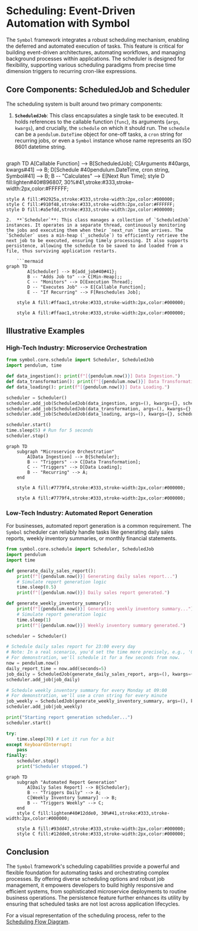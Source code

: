 # Scheduling: Event-Driven Automation with Symbol

The `Symbol` framework integrates a robust scheduling mechanism, enabling the deferred and automated execution of tasks. This feature is critical for building event-driven architectures, automating workflows, and managing background processes within applications. The scheduler is designed for flexibility, supporting various scheduling paradigms from precise time dimension triggers to recurring cron-like expressions.

## Core Components: ScheduledJob and Scheduler

The scheduling system is built around two primary components:

1.  **`ScheduledJob`**: This class encapsulates a single task to be executed. It holds references to the callable function (`func`), its arguments (`args`, `kwargs`), and crucially, the `schedule` on which it should run. The `schedule` can be a `pendulum.DateTime` object for one-off tasks, a `cron` string for recurring jobs, or even a `Symbol` instance whose name represents an ISO 8601 datetime string.

    ```mermaid
graph TD
        A[Callable Function] --> B[ScheduledJob];
        C[Arguments #40args, kwargs#41] --> B;
        D[Schedule #40pendulum.DateTime, cron string, Symbol#41] --> B;
        B -- "Calculates" --> E[Next Run Time];
    style D fill:lighten#40#896807, 30%#41,stroke:#333,stroke-width:2px,color:#FFFFFF;

    style A fill:#92925a,stroke:#333,stroke-width:2px,color:#000000;
    style C fill:#910f48,stroke:#333,stroke-width:2px,color:#FFFFFF;
    style D fill:#a5efdd,stroke:#333,stroke-width:2px,color:#000000;
```
2.  **`Scheduler`**: This class manages a collection of `ScheduledJob` instances. It operates in a separate thread, continuously monitoring the jobs and executing them when their `next_run` time arrives. The `Scheduler` uses a min-heap (`_schedule`) to efficiently retrieve the next job to be executed, ensuring timely processing. It also supports persistence, allowing the schedule to be saved to and loaded from a file, thus surviving application restarts.

    ```mermaid
graph TD
        A[Scheduler] --> B{add_job#40#41};
        B -- "Adds Job to" --> C[Min-Heap];;
        C -- "Monitors" --> D[Execution Thread];
        D -- "Executes Job" --> E[Callable Function];
        E -- "If Recurring" --> F[Reschedules Job];

    style A fill:#ffaac1,stroke:#333,stroke-width:2px,color:#000000;

    style A fill:#ffaac1,stroke:#333,stroke-width:2px,color:#000000;
```
## Illustrative Examples

### High-Tech Industry: Microservice Orchestration
```python
from symbol.core.schedule import Scheduler, ScheduledJob
import pendulum, time

def data_ingestion(): print(f"[{pendulum.now()}] Data Ingestion.")
def data_transformation(): print(f"[{pendulum.now()}] Data Transformation.")
def data_loading(): print(f"[{pendulum.now()}] Data Loading.")

scheduler = Scheduler()
scheduler.add_job(ScheduledJob(data_ingestion, args=(), kwargs={}, schedule="* * * * *"))
scheduler.add_job(ScheduledJob(data_transformation, args=(), kwargs={}, schedule=pendulum.now().add(seconds=10)))
scheduler.add_job(ScheduledJob(data_loading, args=(), kwargs={}, schedule=pendulum.now().add(seconds=20)))

scheduler.start()
time.sleep(5) # Run for 5 seconds
scheduler.stop()
```

```mermaid
graph TD
    subgraph "Microservice Orchestration"
        A[Data Ingestion] --> B{Scheduler};
        B -- "Triggers" --> C[Data Transformation];
        C -- "Triggers" --> D[Data Loading];
        B -- "Recurring" --> A;
    end

    style A fill:#7779f4,stroke:#333,stroke-width:2px,color:#000000;

    style A fill:#7779f4,stroke:#333,stroke-width:2px,color:#000000;
```
### Low-Tech Industry: Automated Report Generation

For businesses, automated report generation is a common requirement. The `Symbol` scheduler can reliably handle tasks like generating daily sales reports, weekly inventory summaries, or monthly financial statements.

```python
from symbol.core.schedule import Scheduler, ScheduledJob
import pendulum
import time

def generate_daily_sales_report():
    print(f"[{pendulum.now()}] Generating daily sales report...")
    # Simulate report generation logic
    time.sleep(0.5)
    print(f"[{pendulum.now()}] Daily sales report generated.")

def generate_weekly_inventory_summary():
    print(f"[{pendulum.now()}] Generating weekly inventory summary...")
    # Simulate report generation logic
    time.sleep(1)
    print(f"[{pendulum.now()}] Weekly inventory summary generated.")

scheduler = Scheduler()

# Schedule daily sales report for 23:00 every day
# Note: In a real scenario, you'd set the time more precisely, e.g., '0 23 * * *'
# For demonstration, we'll schedule it for a few seconds from now.
now = pendulum.now()
daily_report_time = now.add(seconds=5)
job_daily = ScheduledJob(generate_daily_sales_report, args=(), kwargs={}, schedule=daily_report_time)
scheduler.add_job(job_daily)

# Schedule weekly inventory summary for every Monday at 09:00
# For demonstration, we'll use a cron string for every minute
job_weekly = ScheduledJob(generate_weekly_inventory_summary, args=(), kwargs={}, schedule="* * * * MON")
scheduler.add_job(job_weekly)

print("Starting report generation scheduler...")
scheduler.start()

try:
    time.sleep(70) # Let it run for a bit
except KeyboardInterrupt:
    pass
finally:
    scheduler.stop()
    print("Scheduler stopped.")
```

```mermaid
graph TD
    subgraph "Automated Report Generation"
        A[Daily Sales Report] --> B{Scheduler};
        B -- "Triggers Daily" --> A;
        C[Weekly Inventory Summary] --> B;
        B -- "Triggers Weekly" --> C;
    end
    style C fill:lighten#40#12dde0, 30%#41,stroke:#333,stroke-width:2px,color:#000000;

    style A fill:#93dd47,stroke:#333,stroke-width:2px,color:#000000;
    style C fill:#12dde0,stroke:#333,stroke-width:2px,color:#000000;
```
## Conclusion

The `Symbol` framework's scheduling capabilities provide a powerful and flexible foundation for automating tasks and orchestrating complex processes. By offering diverse scheduling options and robust job management, it empowers developers to build highly responsive and efficient systems, from sophisticated microservice deployments to routine business operations. The persistence feature further enhances its utility by ensuring that scheduled tasks are not lost across application lifecycles.

For a visual representation of the scheduling process, refer to the [Scheduling Flow Diagram](scheduling_flow.mmd).
